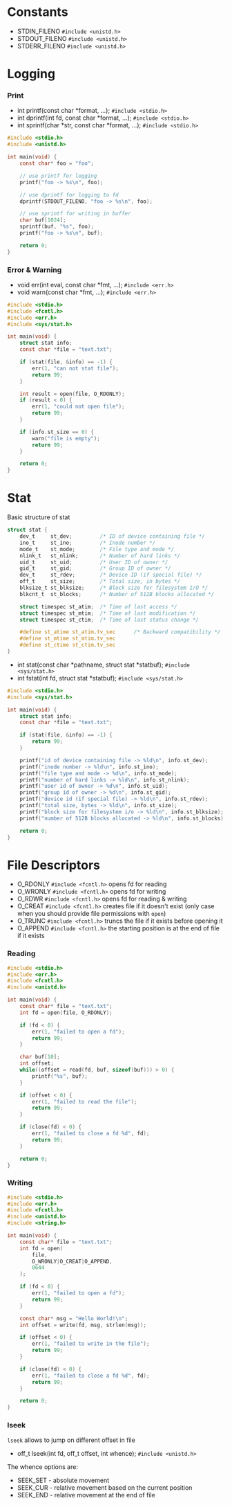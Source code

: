 # Constants

- STDIN_FILENO `#include <unistd.h>`
- STDOUT_FILENO `#include <unistd.h>`
- STDERR_FILENO `#include <unistd.h>`

# Logging

### Print

- int printf(const char \*format, ...); `#include <stdio.h>`
- int dprintf(int fd, const char \*format, ...); `#include <stdio.h>`
- int sprintf(char *str, const char *format, ...); `#include <stdio.h>`

```c
#include <stdio.h>
#include <unistd.h>

int main(void) {
    const char* foo = "foo";

    // use printf for logging
    printf("foo -> %s\n", foo);

    // use dprintf for logging to fd
    dprintf(STDOUT_FILENO, "foo -> %s\n", foo);

    // use sprintf for writing in buffer
    char buf[1024];
    sprintf(buf, "%s", foo);
    printf("foo -> %s\n", buf);

    return 0;
}
```

### Error & Warning

- void err(int eval, const char \*fmt, ...); `#include <err.h>`
- void warn(const char \*fmt, ...); `#include <err.h>`

```c
#include <stdio.h>
#include <fcntl.h>
#include <err.h>
#include <sys/stat.h>

int main(void) {
    struct stat info;
    const char *file = "text.txt";

    if (stat(file, &info) == -1) {
        err(1, "can not stat file");
        return 99;
    }

    int result = open(file, O_RDONLY);
    if (result < 0) {
        err(1, "could not open file");
        return 99;
    }

    if (info.st_size == 0) {
        warn("file is empty");
        return 99;
    }

    return 0;
}
```

# Stat

Basic structure of stat

```c
struct stat {
    dev_t     st_dev;         /* ID of device containing file */
    ino_t     st_ino;         /* Inode number */
    mode_t    st_mode;        /* File type and mode */
    nlink_t   st_nlink;       /* Number of hard links */
    uid_t     st_uid;         /* User ID of owner */
    gid_t     st_gid;         /* Group ID of owner */
    dev_t     st_rdev;        /* Device ID (if special file) */
    off_t     st_size;        /* Total size, in bytes */
    blksize_t st_blksize;     /* Block size for filesystem I/O */
    blkcnt_t  st_blocks;      /* Number of 512B blocks allocated */

    struct timespec st_atim;  /* Time of last access */
    struct timespec st_mtim;  /* Time of last modification */
    struct timespec st_ctim;  /* Time of last status change */

    #define st_atime st_atim.tv_sec      /* Backward compatibility */
    #define st_mtime st_mtim.tv_sec
    #define st_ctime st_ctim.tv_sec
}
```

- int stat(const char *pathname, struct stat *statbuf); `#include <sys/stat.h>`
- int fstat(int fd, struct stat \*statbuf); `#include <sys/stat.h>`

```c
#include <stdio.h>
#include <sys/stat.h>

int main(void) {
    struct stat info;
    const char *file = "text.txt";

    if (stat(file, &info) == -1) {
        return 99;
    }

    printf("id of device containing file -> %ld\n", info.st_dev);
    printf("inode number -> %ld\n", info.st_ino);
    printf("file type and mode -> %d\n", info.st_mode);
    printf("number of hard links -> %ld\n", info.st_nlink);
    printf("user id of owner -> %d\n", info.st_uid);
    printf("group id of owner -> %d\n", info.st_gid);
    printf("device id (if special file) -> %ld\n", info.st_rdev);
    printf("total size, bytes -> %ld\n", info.st_size);
    printf("block size for filesystem i/o -> %ld\n", info.st_blksize);
    printf("number of 512B blocks allocated -> %ld\n", info.st_blocks);

    return 0;
}
```

# File Descriptors

- O_RDONLY `#include <fcntl.h>` opens fd for reading
- O_WRONLY `#include <fcntl.h>` opens fd for writing
- O_RDWR `#include <fcntl.h>` opens fd for reading & writing
- O_CREAT `#include <fcntl.h>` creates file if it doesn't exist (only case when you should provide file permissions with `open`)
- O_TRUNC `#include <fcntl.h>` truncs the file if it exists before opening it
- O_APPEND `#include <fcntl.h>` the starting position is at the end of file if it exists

### Reading

```c
#include <stdio.h>
#include <err.h>
#include <fcntl.h>
#include <unistd.h>

int main(void) {
    const char* file = "text.txt";
    int fd = open(file, O_RDONLY);

    if (fd < 0) {
        err(1, "failed to open a fd");
        return 99;
    }

    char buf[10];
    int offset;
    while((offset = read(fd, buf, sizeof(buf))) > 0) {
        printf("%s", buf);
    }

    if (offset < 0) {
        err(1, "failed to read the file");
        return 99;
    }

    if (close(fd) < 0) {
        err(1, "failed to close a fd %d", fd);
        return 99;
    }

    return 0;
}
```

### Writing

```c
#include <stdio.h>
#include <err.h>
#include <fcntl.h>
#include <unistd.h>
#include <string.h>

int main(void) {
    const char* file = "text.txt";
    int fd = open(
        file,
        O_WRONLY|O_CREAT|O_APPEND,
        0644
    );

    if (fd < 0) {
        err(1, "failed to open a fd");
        return 99;
    }

    const char* msg = "Hello World!\n";
    int offset = write(fd, msg, strlen(msg));

    if (offset < 0) {
        err(1, "failed to write in the file");
        return 99;
    }

    if (close(fd) < 0) {
        err(1, "failed to close a fd %d", fd);
        return 99;
    }

    return 0;
}
```

### lseek

`lseek` allows to jump on different offset in file

- off_t lseek(int fd, off_t offset, int whence); `#include <unistd.h>`

The whence options are:

- SEEK_SET - absolute movement
- SEEK_CUR - relative movement based on the current position
- SEEK_END - relative movement at the end of file
